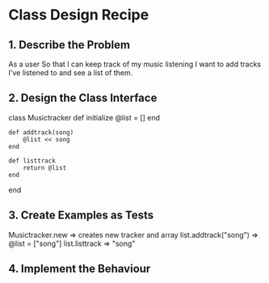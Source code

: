 # Class Design Recipe

## 1. Describe the Problem
As a user
So that I can keep track of my music listening
I want to add tracks I've listened to and see a list of them.

## 2. Design the Class Interface
class Musictracker
    def initialize
        @list = []
    end

    def addtrack(song)
        @list << song
    end

    def listtrack
        return @list
    end
end

## 3. Create Examples as Tests
Musictracker.new => creates new tracker and array
list.addtrack("song") => @list = ["song"]
list.listtrack => "song"


## 4. Implement the Behaviour

